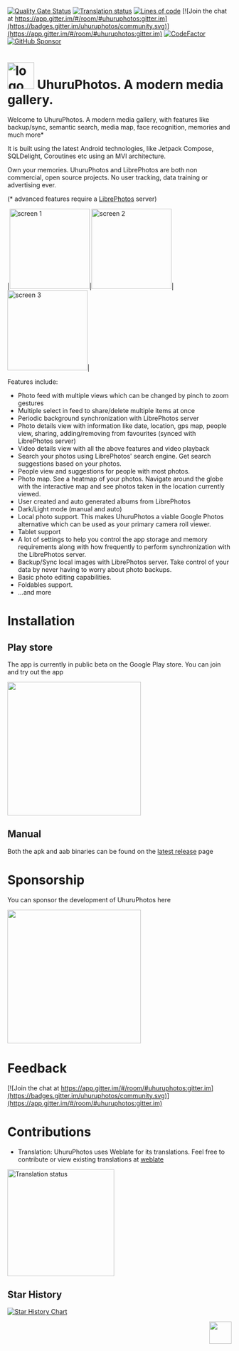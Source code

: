 [![Quality Gate Status](https://sonarcloud.io/api/project_badges/measure?project=savvasdalkitsis_uhuruphotos-android&metric=alert_status)](https://sonarcloud.io/summary/new_code?id=savvasdalkitsis_uhuruphotos-android)
[![Translation status](https://hosted.weblate.org/widgets/uhuruphotos/-/app-translations/svg-badge.svg)](https://hosted.weblate.org/engage/uhuruphotos/)
[![Lines of code](https://tokei.rs/b1/github/savvasdalkitsis/uhuruphotos-android)](https://github.com/savvasdalkitsis/uhuruphotos-android)
[![Join the chat at https://app.gitter.im/#/room/#uhuruphotos:gitter.im](https://badges.gitter.im/uhuruphotos/community.svg)](https://app.gitter.im/#/room/#uhuruphotos:gitter.im)
[![CodeFactor](https://www.codefactor.io/repository/github/savvasdalkitsis/uhuruphotos-android/badge/main)](https://www.codefactor.io/repository/github/savvasdalkitsis/uhuruphotos-android/overview/main)
[![GitHub Sponsor](https://img.shields.io/github/sponsors/savvasdalkitsis?label=Sponsor&logo=GitHub)](https://github.com/sponsors/savvasdalkitsis)

# <img src="https://github.com/savvasdalkitsis/uhuruphotos-android/raw/main/foundation/icons/api/src/main/ic_launcher-playstore.png" alt="logo" width = 60px> UhuruPhotos. A modern media gallery.

Welcome to UhuruPhotos. A modern media gallery, with features like backup/sync, semantic search, media map, face recognition, memories and much more*

It is built using the latest Android technologies, like Jetpack Compose, SQLDelight, Coroutines etc using an MVI architecture.

Own your memories. UhuruPhotos and LibrePhotos are both non commercial, open source projects. No user tracking, data training or advertising ever.

(* advanced features require a [LibrePhotos](https://github.com/LibrePhotos/librephotos) server)

|<img src="https://github.com/savvasdalkitsis/uhuruphotos-android/raw/main/docs/assets/phone-1.png" alt="screen 1" width = 180px>|<img src="https://github.com/savvasdalkitsis/uhuruphotos-android/raw/main/docs/assets/phone-2.png" alt="screen 2" width = 180px>|<img src="https://github.com/savvasdalkitsis/uhuruphotos-android/raw/main/docs/assets/phone-3.png" alt="screen 3" width = 180px>|

Features include:

* Photo feed with multiple views which can be changed by pinch to zoom gestures
* Multiple select in feed to share/delete multiple items at once
* Periodic background synchronization with LibrePhotos server
* Photo details view with information like date, location, gps map, people view, sharing, 
  adding/removing from favourites (synced with LibrePhotos server)
* Video details view with all the above features and video playback
* Search your photos using LibrePhotos' search engine. Get search suggestions based on your photos.
* People view and suggestions for people with most photos.
* Photo map. See a heatmap of your photos. Navigate around the globe with the interactive map and 
  see photos taken in the location currently viewed.
* User created and auto generated albums from LibrePhotos
* Dark/Light mode (manual and auto)
* Local photo support. This makes UhuruPhotos a viable Google Photos alternative which can be 
  used as your primary camera roll viewer.
* Tablet support
* A lot of settings to help you control the app storage and memory requirements along with how 
  frequently to perform synchronization with the LibrePhotos server.
* Backup/Sync local images with LibrePhotos server. Take control of your data by never having to 
  worry about photo backups.
* Basic photo editing capabilities.
* Foldables support.
* ...and more

# Installation

## Play store

The app is currently in public beta on the Google Play store. You can join and try out the app

[<img src="https://play.google.com/intl/en_us/badges/static/images/badges/en_badge_web_generic.png" width=300/>](https://play.google.com/apps/testing/com.savvasdalkitsis.uhuruphotos)

## Manual

Both the apk and aab binaries can be found on the [latest release](https://github.com/savvasdalkitsis/uhuruphotos-android/releases/latest) page

# Sponsorship

You can sponsor the development of UhuruPhotos here

[<img src="https://img.shields.io/github/sponsors/savvasdalkitsis?label=Sponsor&logo=GitHub" width=300/>](https://github.com/sponsors/savvasdalkitsis)

# Feedback

[![Join the chat at https://app.gitter.im/#/room/#uhuruphotos:gitter.im](https://badges.gitter.im/uhuruphotos/community.svg)](https://app.gitter.im/#/room/#uhuruphotos:gitter.im) 

# Contributions

* Translation: UhuruPhotos uses Weblate for its translations. Feel free to contribute or view
existing translations at [weblate](https://hosted.weblate.org/engage/uhuruphotos/)

<a href="https://hosted.weblate.org/engage/uhuruphotos/"><img src="https://hosted.weblate.org/widgets/uhuruphotos/-/open-graph.png" alt="Translation status" width = 240px></a>

## Star History

<a href="https://star-history.com/#savvasdalkitsis/uhuruphotos-android&Date">
  <picture>
    <source media="(prefers-color-scheme: dark)" srcset="https://api.star-history.com/svg?repos=savvasdalkitsis/uhuruphotos-android&type=Date&theme=dark" />
    <source media="(prefers-color-scheme: light)" srcset="https://api.star-history.com/svg?repos=savvasdalkitsis/uhuruphotos-android&type=Date" />
    <img alt="Star History Chart" src="https://api.star-history.com/svg?repos=savvasdalkitsis/uhuruphotos-android&type=Date" />
  </picture>
</a>
<p align="right"><a href="#top"><img src="https://cdn-icons-png.flaticon.com/512/892/892692.png" height="50px"></a></p>
